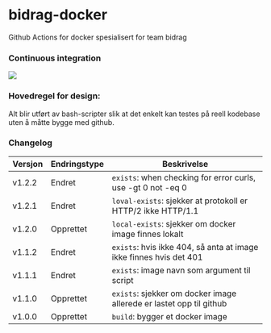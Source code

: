 # bidrag-docker
Github Actions for docker spesialisert for team bidrag

### Continuous integration
![](https://github.com/navikt/bidrag-docker/workflows/build%20actions/badge.svg)

### Hovedregel for design:
Alt blir utført av bash-scripter slik at det enkelt kan testes på reell kodebase uten å måtte bygge med
github.

### Changelog

Versjon | Endringstype | Beskrivelse
--------|--------------|------------
v1.2.2  | Endret       | `exists`: when checking for error curls, use -gt 0 not -eq 0
v1.2.1  | Endret       | `loval-exists`: sjekker at protokoll er HTTP/2 ikke HTTP/1.1
v1.2.0  | Opprettet    | `local-exists`: sjekker om docker image finnes lokalt
v1.1.2  | Endret       | `exists`: hvis ikke 404, så anta at image ikke finnes hvis det 401
v1.1.1  | Endret       | `exists`: image navn som argument til script
v1.1.0  | Opprettet    | `exists`: sjekker om docker image allerede er lastet opp til github
v1.0.0  | Opprettet    | `build`: bygger et docker image 
